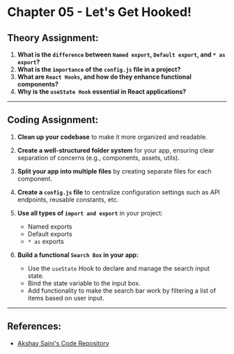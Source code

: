 # Chapter 05 - Let's Get Hooked!

## Theory Assignment:
1. **What is the `difference` between `Named export`, `Default export`, and `* as export`?**  
2. **What is the `importance` of the `config.js` file in a project?**  
3. **What are `React Hooks`, and how do they enhance functional components?**  
4. **Why is the `useState Hook` essential in React applications?**  

---

## Coding Assignment:
1. **Clean up your codebase** to make it more organized and readable.  
2. **Create a well-structured folder system** for your app, ensuring clear separation of concerns (e.g., components, assets, utils).  
3. **Split your app into multiple files** by creating separate files for each component.  
4. **Create a `config.js` file** to centralize configuration settings such as API endpoints, reusable constants, etc.  
5. **Use all types of `import and export`** in your project:  
   - Named exports  
   - Default exports  
   - `* as` exports  

6. **Build a functional `Search Box` in your app:**  
   - Use the `useState` Hook to declare and manage the search input state.  
   - Bind the state variable to the input box.  
   - Add functionality to make the search bar work by filtering a list of items based on user input.  

---

## References:
- [Akshay Saini's Code Repository](https://bitbucket.org/namastedev/namaste-react-live/src/master/)  